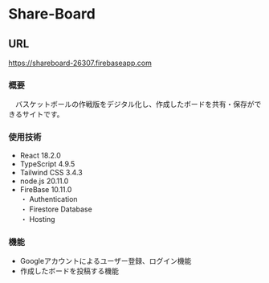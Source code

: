 # Share-Board 
## URL
https://shareboard-26307.firebaseapp.com
### 概要
　バスケットボールの作戦版をデジタル化し、作成したボードを共有・保存ができるサイトです。
### 使用技術
* React 18.2.0 <br>
 * TypeScript 4.9.5 <br>
 * Tailwind CSS 3.4.3 <br>
 * node.js 20.11.0<br>
 * FireBase 10.11.0<br>
   ・ Authentication <br>
   ・ Firestore Database <br>
   ・ Hosting <br>

### 機能
   * Googleアカウントによるユーザー登録、ログイン機能 
   * 作成したボードを投稿する機能



